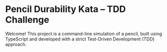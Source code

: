 # Pencil Durability Kata – TDD Challenge

Welcome! This project is a command-line simulation of a pencil, built using TypeScript and developed with a strict Test-Driven Development (TDD) approach.